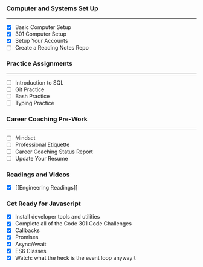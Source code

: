 ### Computer and Systems Set Up
___
- [x] Basic Computer Setup
- [x] 301 Computer Setup
- [x] Setup Your Accounts
- [ ] Create a Reading Notes Repo

### Practice Assignments
___
- [ ] Introduction to SQL
- [ ] Git Practice
- [ ] Bash Practice
- [ ] Typing Practice

### Career Coaching Pre-Work
--- 
- [ ] Mindset
- [ ] Professional Etiquette
- [ ] Career Coaching Status Report
- [ ] Update Your Resume

### Readings and Videos

- [x] [[Engineering Readings]]

### Get Ready for Javascript
- [x]  Install developer  tools and utilities
- [x] Complete all of the Code 301 Code Challenges
- [x] Callbacks
- [x] Promises
- [x] Async/Await
- [x] ES6 Classes
- [x] Watch: what the heck is the event loop anyway
t 

